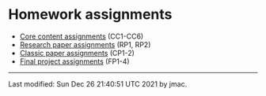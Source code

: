 # Homework assignments

* [Core content assignments](core-content.md) (CC1-CC6)
* [Research paper assignments](research-paper.md) (RP1, RP2)
* [Classic paper assignments](classic-paper.md) (CP1-2)
* [Final project assignments](final-proj.md) (FP1-4)

----
Last modified: Sun Dec 26 21:40:51 UTC 2021 by jmac.
